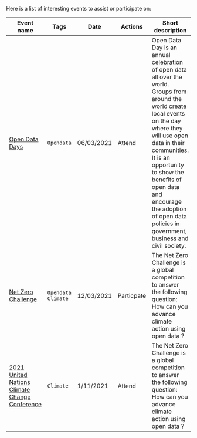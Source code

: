 

Here is a list of interesting events to assist or participate on:


Event name| Tags | Date | Actions | Short description| 
--- | --- | --- | --- | --- | 
[Open Data Days](https://opendataday.org/)| `Opendata` | 06/03/2021 | Attend | Open Data Day is an annual celebration of open data all over the world. Groups from around the world create local events on the day where they will use open data in their communities. It is an opportunity to show the benefits of open data and encourage the adoption of open data policies in government, business and civil society.|  
[Net Zero Challenge](https://www.netzerochallenge.info/)| `Opendata` `Climate` | 12/03/2021 | Particpate | The Net Zero Challenge is a global competition to answer the following question: How can you advance climate action using open data ?|  
[2021 United Nations Climate Change Conference](https://ukcop26.org/)| `Climate` | 1/11/2021 | Attend | The Net Zero Challenge is a global competition to answer the following question: How can you advance climate action using open data ?
